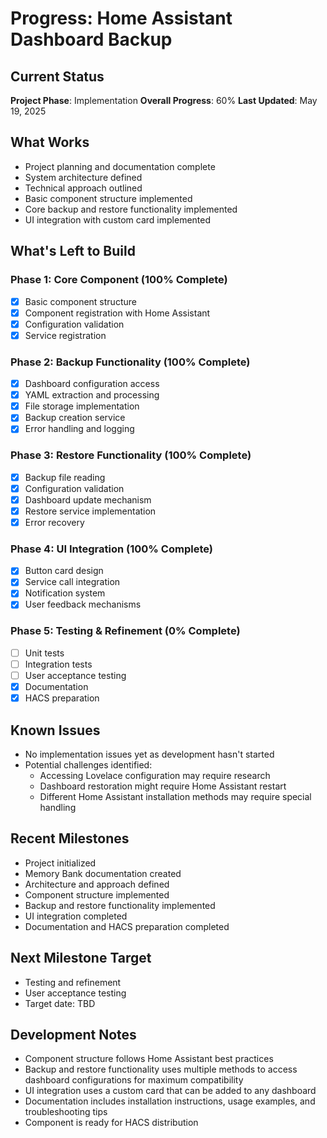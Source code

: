 # Progress: Home Assistant Dashboard Backup

## Current Status
**Project Phase**: Implementation
**Overall Progress**: 60%
**Last Updated**: May 19, 2025

## What Works
- Project planning and documentation complete
- System architecture defined
- Technical approach outlined
- Basic component structure implemented
- Core backup and restore functionality implemented
- UI integration with custom card implemented

## What's Left to Build

### Phase 1: Core Component (100% Complete)
- [x] Basic component structure
- [x] Component registration with Home Assistant
- [x] Configuration validation
- [x] Service registration

### Phase 2: Backup Functionality (100% Complete)
- [x] Dashboard configuration access
- [x] YAML extraction and processing
- [x] File storage implementation
- [x] Backup creation service
- [x] Error handling and logging

### Phase 3: Restore Functionality (100% Complete)
- [x] Backup file reading
- [x] Configuration validation
- [x] Dashboard update mechanism
- [x] Restore service implementation
- [x] Error recovery

### Phase 4: UI Integration (100% Complete)
- [x] Button card design
- [x] Service call integration
- [x] Notification system
- [x] User feedback mechanisms

### Phase 5: Testing & Refinement (0% Complete)
- [ ] Unit tests
- [ ] Integration tests
- [ ] User acceptance testing
- [x] Documentation
- [x] HACS preparation

## Known Issues
- No implementation issues yet as development hasn't started
- Potential challenges identified:
  - Accessing Lovelace configuration may require research
  - Dashboard restoration might require Home Assistant restart
  - Different Home Assistant installation methods may require special handling

## Recent Milestones
- Project initialized
- Memory Bank documentation created
- Architecture and approach defined
- Component structure implemented
- Backup and restore functionality implemented
- UI integration completed
- Documentation and HACS preparation completed

## Next Milestone Target
- Testing and refinement
- User acceptance testing
- Target date: TBD

## Development Notes
- Component structure follows Home Assistant best practices
- Backup and restore functionality uses multiple methods to access dashboard configurations for maximum compatibility
- UI integration uses a custom card that can be added to any dashboard
- Documentation includes installation instructions, usage examples, and troubleshooting tips
- Component is ready for HACS distribution
